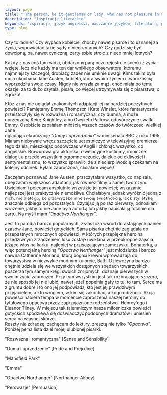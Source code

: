 ```yaml
---
layout: page
title: "'The person, be it gentleman or lady, who has not pleasure in a good novel, must be intolerably stupid' Jane Austen"
description: "Inspiracje literackie"
keywords: "ispiracje, język angielski, nauczanie języków, literatura, pisarze brytyjscy, wielkie pisarki"
type: blog
---
```


Czy to ładnie? Czy wypada kobiecie, choćby nawet pisarce i to uznanej za życia, wypowiadać takie sądy o nieoczytanych? 
Czy godzi się być dowcipną, ba, nawet cyniczną, żarty sobie stroić z nieco mniej lotnych? 

Każdy z nas coś tam widzi, obdarzony parą oczu rejestruje scenki z życia wzięte, lecz nie każdy ma ten dar wnikliego obserwatora, 
któremu najmniejszy szczegół, drobiazg żaden nie umknie uwagi. Kimś takim była moja ukochana Jane Austen, kobieta, która swoim życiem 
i twórczością wyprzedziła swoje czasy. Nigdy nie wyszła za mąż, choć miała po temu okazje, za to dużo czytała, pisała, 
co więcej utrzymywała się z pisarstwa, o zgrozo! 

Któż z nas nie oglądał znakomitych adaptacji jej najbardziej poczytnych powieści? Pamiętamy Emmę Thompson i Kate Winslet, które 
fantastycznie przeistoczyły się w rozważną i romantyczną, czy dumną, a może uprzedzoną Keirę Knightley,
albo Gwyneth Paltrow, odtwórczynię swatki Emmy. Osobiście zapałałam miłością wszech czasów do twórczości wielkiej Jane  
oglądając ekranizację *"Dumy i uprzedzenia"* w  miniserialu BBC z roku 1995. Miałam niebywałe wręcz szczęście 
uczestniczyć w telewizyjnej premierze tego dzieła, mieszkając podówczas w Anglii i chłonąc wszystko, co angielskie.
Brawurowa gra aktorska, rewelacyjne kostiumy, ironiczne dialogi, a przede wszystkim ogromne uczucie, 
dalekie od ckliwości i sentymentalizmu, to wszystko sprawiło, że z niecierpliwością czekałam na kolejny odcinek. 
Byłam zauroczona, chciałam więcej! 

Zaczęłam poznawać Jane Austen, przeczytałam wszystko, co napisała, obejrzałam większość adaptacji, 
jak również filmy o samej twórczyni. Uwielbiam i polecam absolutnie wszystkie jej powieści; wskazanie najlepszej jest praktycznie 
niemożliwe. Chciałabym jednak wyróżnić jedną z nich; nie dlatego, że przewyższa inne swoją świetnością, 
lecz stylistyką znacznie odbiega od pozostałych. Czytając ją po raz pierwszy, odnosiłam wrażenie, 
jakby to nie Jane była autorką lub jakby napisała ją totalnie dla żartu. 
Na myśli mam *"Opactwo Northanger"*.

Jest to parodia bardzo popularnych, zwłaszcza wśród dorastających panien czasów Jane, powieści gotyckich.
Sama pisarka chętnie zaglądała do przepastnych mrocznych opowieści, 
w których przepiękna heroina przedziwnym zrządzeniem losu zostaje uwikłana w przeokropne zajścia jeżące włos na karku, najlepiej w 
przerażającym zamczysku. 
Bohaterką, a więc potencjalną heroiną *"Opactwa Northanger"* jest młodziutka i bardzo naiwna Catherine Morland, którą bogaci krewni 
wprowadzają do towarzystwa w niezwykle modnym kurorcie, Bath. Dziewczyna bardzo chętnie udziela się we wszystkich dostępnych 
spędach towarzyskich, poszerza tym samym kręgi swoich znajomych, doznaje pierwszych w swoim życiu zauroczeń. Przy tym wszystkim jest 
tak rozbrajająco szczera, że nie sposób jej nie lubić, nawet jeżeli popełnia gafy to tu, to tam. Serce ma z gruntu dobre i to ono jej 
podpowiada, kto jest jej prawdziwym przyjacielem, a kto wrogiem, w kim się zakochać, a kogo odrzucić. Akcja powieści nabiera tempa 
w momencie zaproszenia naszej heroiny do tytułowego opactwa przez zaprzyjaźnione rodzeństwo- Henrey'ego i Eleanor Tilney. W miejscu 
tak tajemniczym nasza miłośniczka powieści gotyckich spodziewa się doświadczyć podobnych dramatów i uniesień serca na własnej skórze...  
Reszty nie zdradzę, zachęcam do lektury, zresztą nie tylko *"Opactwa"*. Poniżej pełna lista dzieł mojej ulubionej pisarki.

"Rozważna i romantyczna" [Sense and Sensibility]

"Duma i uprzedzenie" [Pride and Prejudice]

"Mansfield Park"

"Emma"

"Opactwo Northanger" [Northanger Abbey]

"Perswazje" [Persuasion]



